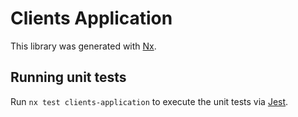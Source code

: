 # Clients Application

This library was generated with [Nx](https://nx.dev).

## Running unit tests

Run `nx test clients-application` to execute the unit tests via [Jest](https://jestjs.io).
